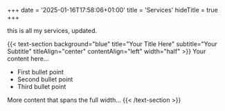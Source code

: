+++
date = '2025-01-16T17:58:06+01:00'
title = 'Services'
hideTitle = true
+++


this is all my services, updated.

{{< text-section 
    background="blue" 
    title="Your Title Here" 
    subtitle="Your Subtitle" 
    titleAlign="center"
    contentAlign="left"
    width="half" >}}
Your content here...

* First bullet point
* Second bullet point
* Third bullet point

More content that spans the full width...
{{< /text-section >}}